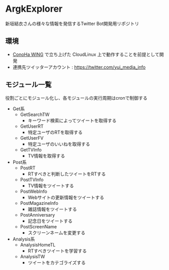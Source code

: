 # ArgkExplorer

新垣結衣さんの様々な情報を発信するTwitter Bot開発用リポジトリ

## 環境

* [ConoHa WING]( https://www.conoha.jp/wing/) で立ち上げた CloudLinux 上で動作することを前提として開発
* 連携先ツイッターアカウント : https://twitter.com/yui_media_info

## モジュール一覧

役割ごとにモジュール化し、各モジュールの実行周期はcronで制御する

* Get系
    * GetSearchTW
        * キーワード検索によってツイートを取得する
    * GetUserRT
        * 特定ユーザのRTを取得する
    * GetUserFV
        * 特定ユーザのいいねを取得する
    * GetTVInfo
        * TV情報を取得する
* Post系
    * PostRT
        * RTすべきと判断したツイートをRTする
    * PostTVInfo
        * TV情報をツイートする
    * PostWebInfo
        * Webサイトの更新情報をツイートする
    * PostMagazineInfo
        * 雑誌情報をツイートする
    * PostAnniversary
        * 記念日をツイートする
    * PostScreenName
        * スクリーンネームを変更する
* Analysis系
    * AnalysisHomeTL
        * RTすべきツイートを学習する
    * AnalysisTW
        * ツイートをカテゴライズする
